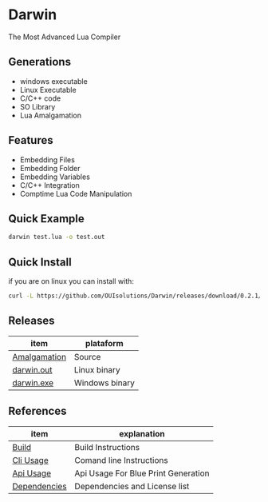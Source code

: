 # Darwin
The Most Advanced Lua Compiler
## Generations
- windows executable
- Linux Executable
- C/C++ code
- SO Library
- Lua Amalgamation

## Features
- Embedding Files
- Embedding Folder
- Embedding Variables
- C/C++ Integration
- Comptime Lua Code Manipulation

## Quick Example
```bash
darwin test.lua -o test.out
```

## Quick Install
if you are on linux you can install with:
```bash
curl -L https://github.com/OUIsolutions/Darwin/releases/download/0.2.1/darwin.out -o darwin.out && sudo chmod +x darwin.out &&  sudo  mv darwin.out /usr/bin/darwin
```

## Releases
| item          | plataform |
|-------        |-----------|
| [Amalgamation](https://github.com/OUIsolutions/Darwin/releases/download/0.2.1/darwin.c)| Source  |
| [darwin.out](https://github.com/OUIsolutions/Darwin/releases/download/0.2.1/darwin.out)|Linux binary|
| [darwin.exe](https://github.com/OUIsolutions/Darwin/releases/download/0.2.1/darwin.exe)|Windows binary |



## References

| item          | explanation |
|-------        |-----------|
| [Build](/docs/build.md)| Build Instructions  |
| [Cli Usage](/docs/cli_usage.md)| Comand line Instructions|
| [Api Usage](/docs/api_usage.md)| Api Usage For Blue Print Generation|
| [Dependencies](/docs/dependencies.md)| Dependencies and  License list|
